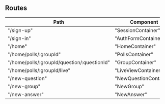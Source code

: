 ## Routes

|Path   | Component   |
|-------|-------------|
| "/sign-up" | "SessionContainer" |
| "/sign-in" | "AuthFormContainer" |
| "/home" | "HomeContainer" |
| "/home/polls/:groupId" | "PollsContainer" |
| "/home/polls/:groupId/question/:questionId" | "GroupContainer" |
| "/home/polls/:groupId/live" | "LiveViewContainer" |
| "/new-question" | "NewQuestionContainer" |
| "/new-group" | "NewGroup" |
| "/new-answer" | "NewAnswer" |
